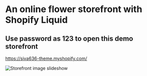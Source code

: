 # An online flower storefront with Shopify Liquid

## Use password as 123 to open this demo storefront

https://siva636-theme.myshopify.com/

![Storefront image slideshow](https://images.ctfassets.net/ki332a2no625/36bz7T98ixIXUPh1Vn5M7O/33018a6eab7d6bac5254081dabd07a40/ShopifyLiquidHome.png)

